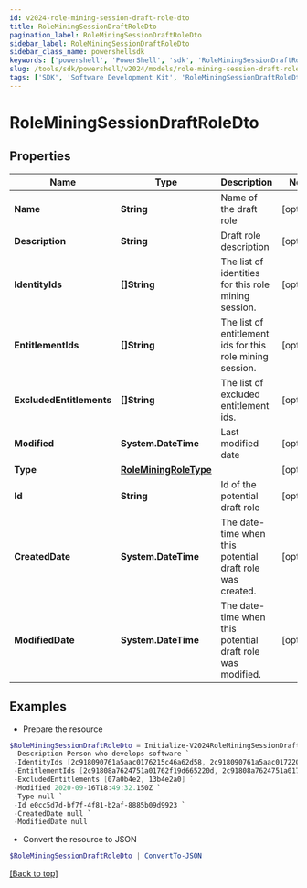 ```yaml
---
id: v2024-role-mining-session-draft-role-dto
title: RoleMiningSessionDraftRoleDto
pagination_label: RoleMiningSessionDraftRoleDto
sidebar_label: RoleMiningSessionDraftRoleDto
sidebar_class_name: powershellsdk
keywords: ['powershell', 'PowerShell', 'sdk', 'RoleMiningSessionDraftRoleDto', 'V2024RoleMiningSessionDraftRoleDto'] 
slug: /tools/sdk/powershell/v2024/models/role-mining-session-draft-role-dto
tags: ['SDK', 'Software Development Kit', 'RoleMiningSessionDraftRoleDto', 'V2024RoleMiningSessionDraftRoleDto']
---
```



# RoleMiningSessionDraftRoleDto

## Properties

Name | Type | Description | Notes
------------ | ------------- | ------------- | -------------
**Name** | **String** | Name of the draft role | [optional] 
**Description** | **String** | Draft role description | [optional] 
**IdentityIds** | **[]String** | The list of identities for this role mining session. | [optional] 
**EntitlementIds** | **[]String** | The list of entitlement ids for this role mining session. | [optional] 
**ExcludedEntitlements** | **[]String** | The list of excluded entitlement ids. | [optional] 
**Modified** | **System.DateTime** | Last modified date | [optional] 
**Type** | [**RoleMiningRoleType**](role-mining-role-type) |  | [optional] 
**Id** | **String** | Id of the potential draft role | [optional] 
**CreatedDate** | **System.DateTime** | The date-time when this potential draft role was created. | [optional] 
**ModifiedDate** | **System.DateTime** | The date-time when this potential draft role was modified. | [optional] 

## Examples

- Prepare the resource
```powershell
$RoleMiningSessionDraftRoleDto = Initialize-V2024RoleMiningSessionDraftRoleDto  -Name Saved RM Session - 07/10 `
 -Description Person who develops software `
 -IdentityIds [2c918090761a5aac0176215c46a62d58, 2c918090761a5aac01722015c46a62d42] `
 -EntitlementIds [2c91808a7624751a01762f19d665220d, 2c91808a7624751a01762f19d67c220e] `
 -ExcludedEntitlements [07a0b4e2, 13b4e2a0] `
 -Modified 2020-09-16T18:49:32.150Z `
 -Type null `
 -Id e0cc5d7d-bf7f-4f81-b2af-8885b09d9923 `
 -CreatedDate null `
 -ModifiedDate null
```

- Convert the resource to JSON
```powershell
$RoleMiningSessionDraftRoleDto | ConvertTo-JSON
```


[[Back to top]](#) 


